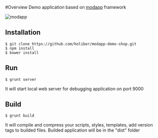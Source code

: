 #Overview
Demo application based on [modapp](http://github.com/holiber/modapp) framework

![modapp](https://raw.github.com/holiber/modapp/master/logo.png)
## Installation
	$ git clone https://github.com/holiber/modapp-demo-shop.git
	$ npm install
	$ bower install
## Run
	$ grunt server
It will start local web server for debugging application on port 9000
## Build
	$ grunt build
	
It will compile and compress your scripts, styles, templates, add version tags to builded files.
Builded application will be in the "dist" folder
